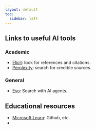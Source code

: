 ```yaml
---
layout: default
toc:
  sidebar: left
---
```


## Links to useful AI tools
### Academic
* [Elicit](https://elicit.com/): look for references and citations.
* [Perplexity](https://www.perplexity.ai/): search for credible sources.
### General
* [Evo](https://evo.ninja/): Search with AI agents.

## Educational resources
* [Microsoft Learn](https://learn.microsoft.com/en-us/training/): Github, etc.
* 